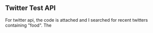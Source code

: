 <h2>Twitter Test API</h2>
  For twitter api, the code is attached and I searched for recent twitters containing "food". The 

